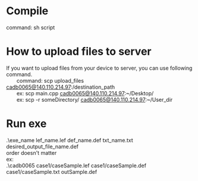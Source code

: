 # Compile
  command: sh script
# How to upload files to server
  If you want to upload files from your device to server, you can use following command.  
  &emsp;&emsp;command: scp upload_files cadb0065@140.110.214.97:/destination_path  
  &emsp;&emsp;ex: scp main.cpp cadb0065@140.110.214.97:~/Desktop/  
  &emsp;&emsp;ex: scp -r someDirectory/ cadb0065@140.110.214.97:\~/User_dir
# Run exe
  .\exe_name lef_name.lef def_name.def txt_name.txt desired_output_file_name.def  
  order doesn't matter  
  ex:  
  .\cadb0065 case1/caseSample.lef case1/caseSample.def case1/caseSample.txt outSample.def
